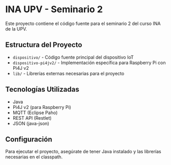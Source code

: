# INA UPV - Seminario 2

Este proyecto contiene el código fuente para el seminario 2 del curso INA de la UPV.

## Estructura del Proyecto

- `dispositivo/` - Código fuente principal del dispositivo IoT
- `dispositivo-pi4jv2/` - Implementación específica para Raspberry Pi con Pi4J v2
- `lib/` - Librerías externas necesarias para el proyecto

## Tecnologías Utilizadas

- Java
- Pi4J v2 (para Raspberry Pi)
- MQTT (Eclipse Paho)
- REST API (Restlet)
- JSON (java-json)

## Configuración

Para ejecutar el proyecto, asegúrate de tener Java instalado y las librerías necesarias en el classpath.
